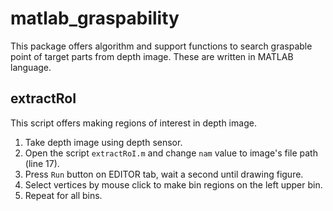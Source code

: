 # matlab_graspability

This package offers algorithm and support functions to search graspable point of target parts from depth image.
These are written in MATLAB language.

## extractRoI

This script offers making regions of interest in depth image.

1. Take depth image using depth sensor.
2. Open the script `extractRoI.m` and change `nam` value to image's file path (line 17).
3. Press `Run` button on EDITOR tab, wait a second until drawing figure.
4. Select vertices by mouse click to make bin regions on the left upper bin.
5. Repeat for all bins.
